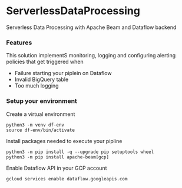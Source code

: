 # ServerlessDataProcessing
Serverless Data Processing with Apache Beam and Dataflow backend

### Features

This solution implementS monitoring, logging and configuring alerting policies that get triggered when 
- Failure starting your piplein on Dataflow
- Invalid BigQuery table
- Too much logging

### Setup your environment

Create a virtual environment 
```
python3 -m venv df-env
source df-env/bin/activate

```
Install packages needed to execute your pipline

```
python3 -m pip install -q --upgrade pip setuptools wheel
python3 -m pip install apache-beam[gcp]
```

Enable Dataflow API in your GCP account

```
gcloud services enable dataflow.googleapis.com
```
